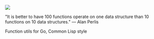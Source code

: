 ![](https://github.com/lispnik/funcutils/actions/workflows/go.yml/badge.svg
)

"It is better to have 100 functions operate on one data structure 
   than 10 functions on 10 data structures." — Alan Perlis

Function utils for Go, Common Lisp style